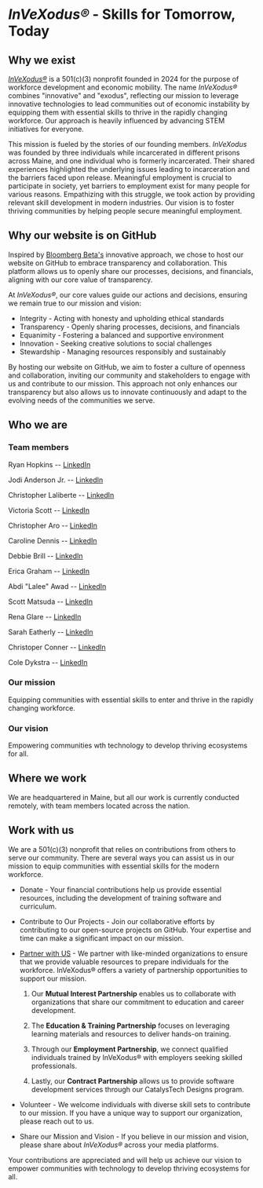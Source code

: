 # *InVeXodus®* - Skills for Tomorrow, Today

## Why we exist

[*InVeXodus®*](https://www.invexodus.org/) is a 501(c)(3) nonprofit founded in 2024 for the purpose of workforce development and economic mobility. The name *InVeXodus®* combines "innovative" and "exodus", reflecting our mission to leverage innovative technologies to lead communities out of economic instability by equipping them with essential skills to thrive in the rapidly changing workforce. Our approach is heavily influenced by advancing STEM initiatives for everyone.

This mission is fueled by the stories of our founding members. *InVeXodus* was founded by three individuals while incarcerated in different prisons across Maine, and one individual who is formerly incarcerated. Their shared experiences highlighted the underlying issues leading to incarceration and the barriers faced upon release. Meaningful employment is crucial to participate in society, yet barriers to employment exist for many people for various reasons. Empathizing with this struggle, we took action by providing relevant skill development in modern industries. Our vision is to foster thriving communities by helping people secure meaningful employment.

## Why our website is on GitHub

Inspired by [Bloomberg Beta's](https://github.com/Bloomberg-Beta/Manual?tab=readme-ov-file) innovative approach, we chose to host our website on GitHub to embrace transparency and collaboration. This platform allows us to openly share our processes, decisions, and financials, aligning with our core value of transparency.

At *InVeXodus®*, our core values guide our actions and decisions, ensuring we remain true to our mission and vision:

* Integrity - Acting with honesty and upholding ethical standards
* Transparency - Openly sharing processes, decisions, and financials
* Equanimity - Fostering a balanced and supportive environment
* Innovation - Seeking creative solutions to social challenges
* Stewardship - Managing resources responsibly and sustainably

By hosting our website on GitHub, we aim to foster a culture of openness and collaboration, inviting our community and stakeholders to engage with us and contribute to our mission. This approach not only enhances our transparency but also allows us to innovate continuously and adapt to the evolving needs of the communities we serve.

## Who we are

### Team members

Ryan Hopkins -- [LinkedIn](http://linkedin.com/in/ryan-hopkins-253344277)

Jodi Anderson Jr. -- [LinkedIn](http://linkedin.com/)

Christopher Laliberte -- [LinkedIn](https://www.linkedin.com/in/christopher-laliberte-91a0462a8)

Victoria Scott -- [LinkedIn](https://www.linkedin.com/in/)

Christopher Aro -- [LinkedIn](https://www.linkedin.com)

Caroline Dennis -- [LinkedIn](https://www.linkedin.com)

Debbie Brill -- [LinkedIn](https://www.linkedin.com)

Erica Graham -- [LinkedIn](https://www.linkedin.com)

Abdi "Lalee" Awad -- [LinkedIn](https://www.linkedin.com)

Scott Matsuda -- [LinkedIn](https://www.linkedin.com)

Rena Glare -- [LinkedIn](https://www.linkedin.com)

Sarah Eatherly -- [LinkedIn](https://www.linkedin.com)

Christoper Conner -- [LinkedIn](https://www.linkedin.com)

Cole Dykstra -- [LinkedIn](https://www.linkedin.com)

### Our mission

Equipping communities with essential skills to enter and thrive in the rapidly changing workforce.

### Our vision

Empowering communities wth technology to develop thriving ecosystems for all.

## Where we work

We are headquartered in Maine, but all our work is currently conducted remotely, with team members located across the nation.

## Work with us

We are a 501(c)(3) nonprofit that relies on contributions from others to serve our community. There are several ways you can assist us in our mission to equip communities with essential skills for the modern workforce.

* Donate - Your financial contributions help us provide essential resources, including the development of training software and curriculum.

* Contribute to Our Projects - Join our collaborative efforts by contributing to our open-source projects on GitHub. Your expertise and time can make a significant impact on our mission.

* [Partner with US](https://docs.google.com/forms/d/e/1FAIpQLSfBHjH8MrrP9yXTyMvEsLFMw3l4UXmlc7b4GOOieDBxfVdCdQ/viewform?usp=sf_link) - We partner with like-minded organizations to ensure that we provide valuable resources to prepare individuals for the workforce. InVeXodus® offers a variety of partnership opportunities to support our mission.

    1) Our **Mutual Interest Partnership** enables us to collaborate with organizations that share our commitment to education and career development.

    2) The **Education & Training Partnership** focuses on leveraging learning materials and resources to deliver hands-on training.

    3) Through our **Employment Partnership**, we connect qualified individuals trained by InVeXodus® with employers seeking skilled professionals.

    4) Lastly, our **Contract Partnership** allows us to provide software development services through our CatalysTech Designs program.

* Volunteer - We welcome individuals with diverse skill sets to contribute to our mission. If you have a unique way to support our organization, please reach out to us.

* Share our Mission and Vision - If you believe in our mission and vision, please share about *InVeXodus®* across your media platforms.

Your contributions are appreciated and will help us achieve our vision to empower communities with technology to develop thriving ecosystems for all.
